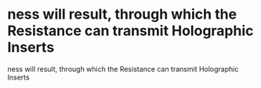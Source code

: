 # ness will result, through which the Resistance can transmit Holographic Inserts

ness will result, through which the Resistance can transmit Holographic Inserts